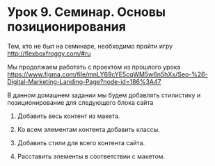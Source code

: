 # Урок 9. Семинар. Основы позиционирования

Тем, кто не был на семинаре, необходимо пройти игру <http://flexboxfroggy.com/#ru>

Мы продолжаем работать с проектом из прошлого урока <https://www.figma.com/file/mnLY69cYE5cqWM5w6n5hXx/Seo-%26-Digital-Marketing-Landing-Page?node-id=186%3A47>

В данном домашнем задании мы будем добавлять стилистику и позиционирование для следующего блока сайта

1. Добавить весь контент из макета.

2. Ко всем элементам контента добавить классы.

3. Добавить стили для всего контента сайта.

4. Расставить элементы в соответствии с макетом.
